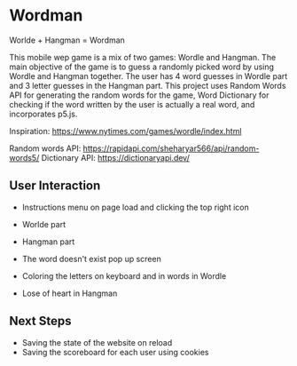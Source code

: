 # Wordman
Worlde + Hangman = Wordman

This mobile wep game is a mix of two games: Wordle and Hangman. The main objective of the game is to guess a randomly picked word by using Wordle and Hangman together. The user has 4 word guesses in Wordle part and 3 letter guesses in the Hangman part. This project uses Random Words API for generating the random words for the game, Word Dictionary for checking if the word written by the user is actually a real word, and incorporates p5.js. 


Inspiration: https://www.nytimes.com/games/wordle/index.html 

Random words API: https://rapidapi.com/sheharyar566/api/random-words5/
Dictionary API: https://dictionaryapi.dev/


## User Interaction 

 - Instructions menu on page load and clicking the top right icon

 - Worlde part

 - Hangman part

 - The word doesn't exist pop up screen

 - Coloring the letters on keyboard and in words in Wordle

 - Lose of heart in Hangman
 


## Next Steps

 - Saving the state of the website on reload
 - Saving the scoreboard for each user using cookies
